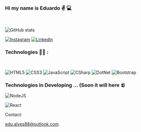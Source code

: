 ### Hi my name is Eduardo ✌️ 💻
<br/>


![GitHub stats](https://github-readme-stats.vercel.app/api?username=edualves88&show_icons=true&theme=chartreuse-dark)

<!-- [![Top Langs](https://github-readme-stats.vercel.app/api/top-langs/?username=edualves88&langs_count=8)](https://github.com/edualves88/github-readme-stats) -->

[![Instagram](https://img.shields.io/badge/Instagram-E4405F?style=for-the-badge&logo=instagram&logoColor=white)](https://instagram.com/edualves88)
[![Linkedin](https://img.shields.io/badge/LinkedIn-0077B5?style=for-the-badge&logo=linkedin&logoColor=white)](https://linkedin.com/in/edualves88)

### Technologies 👨‍💻 :  
<br/>

![HTML5](https://img.shields.io/badge/HTML5-E34F26?style=for-the-badge&logo=html5&logoColor=white) ![CSS3](https://img.shields.io/badge/CSS3-1572B6?style=for-the-badge&logo=css3&logoColor=white) ![JavaScript](https://img.shields.io/badge/JavaScript-F7DF1E?style=for-the-badge&logo=javascript&logoColor=black) ![CSharp](https://img.shields.io/badge/C%23-239120?style=for-the-badge&logo=c-sharp&logoColor=white) ![DotNet](https://img.shields.io/badge/.NET-5C2D91?style=for-the-badge&logo=.net&logoColor=white) ![Bootstrap](https://img.shields.io/badge/Bootstrap-563D7C?style=for-the-badge&logo=bootstrap&logoColor=white)

### Technologies in Developing ... (Soon it will here ⏫) 

![NodeJS](https://img.shields.io/badge/Node.js-43853D?style=for-the-badge&logo=node.js&logoColor=white)

![React](https://img.shields.io/badge/React-20232A?style=for-the-badge&logo=react&logoColor=61DAFB)

Contact:

edu.alves88@outlook.com
